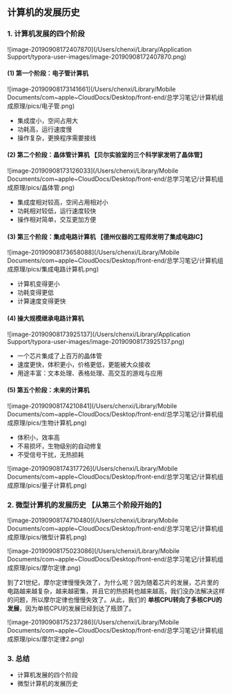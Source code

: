 ## 计算机的发展历史

### 1. 计算机发展的四个阶段

![image-20190908172407870](/Users/chenxi/Library/Application Support/typora-user-images/image-20190908172407870.png)



#### (1) 第一个阶段：电子管计算机

![image-20190908173141661](/Users/chenxi/Library/Mobile Documents/com~apple~CloudDocs/Desktop/front-end/总学习笔记/计算机组成原理/pics/电子管.png)

- 集成度小，空间占用大
- 功耗高，运行速度慢
- 操作复杂，更换程序需要接线



#### (2) 第二个阶段：晶体管计算机 【贝尔实验室的三个科学家发明了晶体管】

![image-20190908173126033](/Users/chenxi/Library/Mobile Documents/com~apple~CloudDocs/Desktop/front-end/总学习笔记/计算机组成原理/pics/晶体管.png)

- 集成度相对较高，空间占用相对小
- 功耗相对较低，运行速度较快
- 操作相对简单，交互更加方便



#### (3) 第三个阶段：集成电路计算机 【德州仪器的工程师发明了集成电路IC】

![image-20190908173658088](/Users/chenxi/Library/Mobile Documents/com~apple~CloudDocs/Desktop/front-end/总学习笔记/计算机组成原理/pics/集成电路计算机.png)

- 计算机变得更小
- 功耗变得更低
- 计算速度变得更快



#### (4) 操大规模继承电路计算机

![image-20190908173925137](/Users/chenxi/Library/Application Support/typora-user-images/image-20190908173925137.png)

- 一个芯片集成了上百万的晶体管
- 速度更快，体积更小，价格更低，更能被大众接收
- 用途丰富：文本处理、表格处理、高交互的游戏与应用



#### (5) 第五个阶段：未来的计算机

![image-20190908174210841](/Users/chenxi/Library/Mobile Documents/com~apple~CloudDocs/Desktop/front-end/总学习笔记/计算机组成原理/pics/生物计算机.png)

- 体积小，效率高
- 不易损坏，生物级别的自动修复
- 不受信号干扰，无热损耗



![image-20190908174317726](/Users/chenxi/Library/Mobile Documents/com~apple~CloudDocs/Desktop/front-end/总学习笔记/计算机组成原理/pics/量子计算机.png)





### 2. 微型计算机的发展历史 【从第三个阶段开始的】

![image-20190908174710480](/Users/chenxi/Library/Mobile Documents/com~apple~CloudDocs/Desktop/front-end/总学习笔记/计算机组成原理/pics/微型计算机.png)



![image-20190908175023086](/Users/chenxi/Library/Mobile Documents/com~apple~CloudDocs/Desktop/front-end/总学习笔记/计算机组成原理/pics/摩尔定律.png)

到了21世纪，摩尔定律慢慢失效了，为什么呢？因为随着芯片的发展，芯片里的电路越来越复杂，越来越密集，并且它的热损耗也越来越高，我们没办法解决这样的问题，所以摩尔定律也慢慢失效了。从此，我们的 **单核CPU转向了多核CPU的发展**，因为单核CPU的发展已经到达了瓶颈了。



![image-20190908175237286](/Users/chenxi/Library/Mobile Documents/com~apple~CloudDocs/Desktop/front-end/总学习笔记/计算机组成原理/pics/摩尔定律2.png)



### 3. 总结

- 计算机发展的四个阶段
- 微型计算机的发展历史